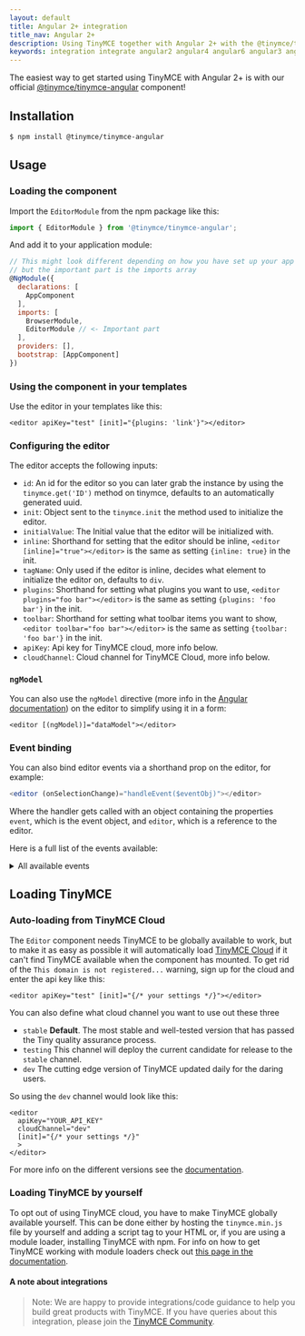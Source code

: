 ```yaml
---
layout: default
title: Angular 2+ integration
title_nav: Angular 2+
description: Using TinyMCE together with Angular 2+ with the @tinymce/tinymce-angular component
keywords: integration integrate angular2 angular4 angular6 angular3 angular5 angularjs
---
```


The easiest way to get started using TinyMCE with Angular 2+ is with our official [@tinymce/tinymce-angular](https://github.com/tinymce/tinymce-angular) component!

## Installation

```sh
$ npm install @tinymce/tinymce-angular
```

## Usage
### Loading the component

Import the `EditorModule` from the npm package like this:

```js
import { EditorModule } from '@tinymce/tinymce-angular';
```
And add it to your application module:

```js
// This might look different depending on how you have set up your app
// but the important part is the imports array
@NgModule({
  declarations: [
    AppComponent
  ],
  imports: [
    BrowserModule,
    EditorModule // <- Important part
  ],
  providers: [],
  bootstrap: [AppComponent]
})
```

### Using the component in your templates

Use the editor in your templates like this:

```tsx
<editor apiKey="test" [init]="{plugins: 'link'}"></editor>
```

### Configuring the editor

The editor accepts the following inputs:

* `id`: An id for the editor so you can later grab the instance by using the `tinymce.get('ID')` method on tinymce, defaults to an automatically generated uuid.
* `init`: Object sent to the `tinymce.init` the method used to initialize the editor.
* `initialValue`: The Initial value that the editor will be initialized with.
* `inline`: Shorthand for setting that the editor should be inline, `<editor [inline]="true"></editor>` is the same as setting `{inline: true}` in the init.
* `tagName`: Only used if the editor is inline, decides what element to initialize the editor on, defaults to `div`.
* `plugins`: Shorthand for setting what plugins you want to use, `<editor plugins="foo bar"></editor>` is the same as setting `{plugins: 'foo bar'}` in the init.
* `toolbar`: Shorthand for setting what toolbar items you want to show, `<editor toolbar="foo bar"></editor>` is the same as setting `{toolbar: 'foo bar'}` in the init.
* `apiKey`: Api key for TinyMCE cloud, more info below.
* `cloudChannel`: Cloud channel for TinyMCE Cloud, more info below.

### `ngModel`

You can also use the `ngModel` directive (more info in the [Angular documentation](https://angular.io/api/forms/NgModel)) on the editor to simplify using it in a form:

```tsx
<editor [(ngModel)]="dataModel"></editor>
```

### Event binding

You can also bind editor events via a shorthand prop on the editor, for example:
```js
<editor (onSelectionChange)="handleEvent($eventObj)"></editor>
```
Where the handler gets called with an object containing the properties `event`, which is the event object, and `editor`, which is a reference to the editor.

Here is a full list of the events available:
<details>
<summary>All available events</summary>

* `onActivate`
* `onAddUndo`
* `onBeforeAddUndo`
* `onBeforeExecCommand`
* `onBeforeGetContent`
* `onBeforeRenderUI`
* `onBeforeSetContent`
* `onBeforePaste`
* `onBlur`
* `onChange`
* `onClearUndos`
* `onClick`
* `onContextMenu`
* `onCopy`
* `onCut`
* `onDblclick`
* `onDeactivate`
* `onDirty`
* `onDrag`
* `onDragDrop`
* `onDragEnd`
* `onDragGesture`
* `onDragOver`
* `onDrop`
* `onExecCommand`
* `onFocus`
* `onFocusIn`
* `onFocusOut`
* `onGetContent`
* `onHide`
* `onInit`
* `onKeyDown`
* `onKeyPress`
* `onKeyUp`
* `onLoadContent`
* `onMouseDown`
* `onMouseEnter`
* `onMouseLeave`
* `onMouseMove`
* `onMouseOut`
* `onMouseOver`
* `onMouseUp`
* `onNodeChange`
* `onObjectResizeStart`
* `onObjectResized`
* `onObjectSelected`
* `onPaste`
* `onPostProcess`
* `onPostRender`
* `onPreInit`
* `onPreProcess`
* `onProgressState`
* `onRedo`
* `onRemove`
* `onReset`
* `onSaveContent`
* `onSelectionChange`
* `onSetAttrib`
* `onSetContent`
* `onShow`
* `onSubmit`
* `onUndo`
* `onVisualAid`
</details>

## Loading TinyMCE
### Auto-loading from TinyMCE Cloud
The `Editor` component needs TinyMCE to be globally available to work, but to make it as easy as possible it will automatically load [TinyMCE Cloud](https://www.tinymce.com/docs/cloud-deployment-guide/) if it can't find TinyMCE available when the component has mounted. To get rid of the `This domain is not registered...` warning, sign up for the cloud and enter the api key like this:

```tsx
<editor apiKey="test" [init]="{/* your settings */}"></editor>
```

You can also define what cloud channel you want to use out these three
* `stable` **Default**. The most stable and well-tested version that has passed the Tiny quality assurance process.
* `testing` This channel will deploy the current candidate for release to the `stable` channel.
* `dev` The cutting edge version of TinyMCE updated daily for the daring users.

So using the `dev` channel would look like this:

```tsx
<editor
  apiKey="YOUR_API_KEY"
  cloudChannel="dev"
  [init]="{/* your settings */}"
  >
</editor>
```

For more info on the different versions see the [documentation](https://www.tinymce.com/docs/cloud-deployment-guide/editor-plugin-version/#devtestingandstablereleases).

### Loading TinyMCE by yourself

To opt out of using TinyMCE cloud, you have to make TinyMCE globally available yourself. This can be done either by hosting the `tinymce.min.js` file by yourself and adding a script tag to your HTML or, if you are using a module loader, installing TinyMCE with npm. For info on how to get TinyMCE working with module loaders check out [this page in the documentation](https://www.tinymce.com/docs/advanced/usage-with-module-loaders/).


#### A note about integrations

> Note:  We are happy to provide integrations/code guidance to help you build great products with TinyMCE. If you have queries about this integration, please join the [TinyMCE Community](https://community.tiny.cloud).

